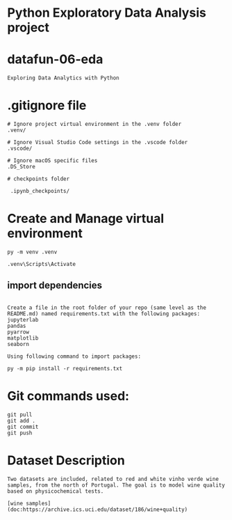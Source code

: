 # Python Exploratory Data Analysis project
# datafun-06-eda
```
Exploring Data Analytics with Python
```
# .gitignore file
```
# Ignore project virtual environment in the .venv folder
.venv/

# Ignore Visual Studio Code settings in the .vscode folder
.vscode/

# Ignore macOS specific files
.DS_Store

# checkpoints folder

 .ipynb_checkpoints/

```
# Create and Manage virtual environment
```
py -m venv .venv

.venv\Scripts\Activate
```

## import dependencies 
```

Create a file in the root folder of your repo (same level as the README.md) named requirements.txt with the following packages:
jupyterlab
pandas
pyarrow
matplotlib
seaborn

Using following command to import packages:

py -m pip install -r requirements.txt

```

# Git commands used: 
```
git pull
git add .
git commit 
git push
```

# Dataset Description

```
Two datasets are included, related to red and white vinho verde wine samples, from the north of Portugal. The goal is to model wine quality based on physicochemical tests.

[wine samples](doc:https://archive.ics.uci.edu/dataset/186/wine+quality)

```